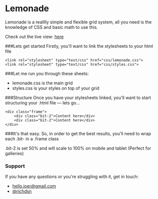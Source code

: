 Lemonade
====
Lemonade is a realllly simple and flexible grid system, all you need is the knowledge of CSS and basic math to use this.

Check out the live view: [here](http://joey.so/lemonade)

###Lets get started
Firstly, you'll want to link the stylesheets to your html file

```
<link rel="stylesheet" type="text/css" href="css/lemonade.css">
<link rel="stylesheet" type="text/css" href="css/styles.css">
```
###Let me run you through these sheets:
- lemonade.css is the main grid
- styles.css is your styles on top of your grid

###Structure
Once you have your stylesheets linked, you'll want to start structuring your
.html file — lets go...

```
<div class="frame">
	<div class="bit-2">Content here</div>
	<div class="bit-2">Content here</div>
</div>
```
###It's that easy.
So, in order to get the best results, you'll need to wrap each .bit- in a .frame class

.bit-2 is set 50% and will scale to 100% on mobile and tablet (Perfect for galleries)

### Support
If you have any questions or you're struggling with it, get in touch:
- [hello.joer@gmail.com](mailto:hello.joer@gmail.com)
- [@richdsn](http://twitter.com/richdsn)
